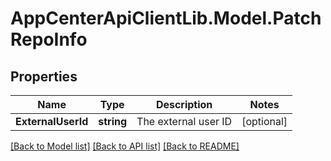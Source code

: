 # AppCenterApiClientLib.Model.PatchRepoInfo
## Properties

Name | Type | Description | Notes
------------ | ------------- | ------------- | -------------
**ExternalUserId** | **string** | The external user ID | [optional] 

[[Back to Model list]](../README.md#documentation-for-models) [[Back to API list]](../README.md#documentation-for-api-endpoints) [[Back to README]](../README.md)

